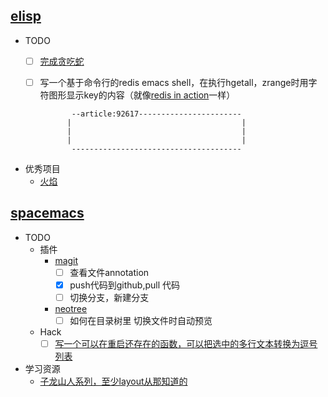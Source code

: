 ## [elisp](http://www.gnu.org/software/emacs/manual/html_node/elisp/)
*	TODO
    - [ ] [完成贪吃蛇](https://github.com/chengxueming/snake-game-eLisp)
    - [ ] 写一个基于命令行的redis emacs shell，在执行hgetall，zrange时用字符图形显示key的内容（就像[redis in action](https://book.douban.com/subject/10597898/)一样）
					
				 --article:92617----------------------- 
				|                                      |
				|                                      |
				|                                      |
				 -------------------------------------- 
* 优秀项目		
    * [火焰](https://github.com/johanvts/emacs-fireplace)
    
## [spacemacs](http://spacemacs.org/doc/DOCUMENTATION.html)
* TODO 
	* 插件
		*  [magit](https://magit.vc/manual/magit/)
	    	- [ ] 查看文件annotation
	    	- [x] push代码到github,pull 代码
	    	- [ ] 切换分支，新建分支
	   	*  [neotree](https://github.com/jaypei/emacs-neotree)
		   	- [ ] 如何在目录树里 切换文件时自动预览
	* Hack
		- [ ] [写一个可以在重启还存在的函数，可以把选中的多行文本转换为逗号列表](http://book.emacs-china.org/#orgheadline90)
* 学习资源
  * [子龙山人系列，至少layout从那知道的](https://github.com/emacs-china/Spacemacs-rocks)
